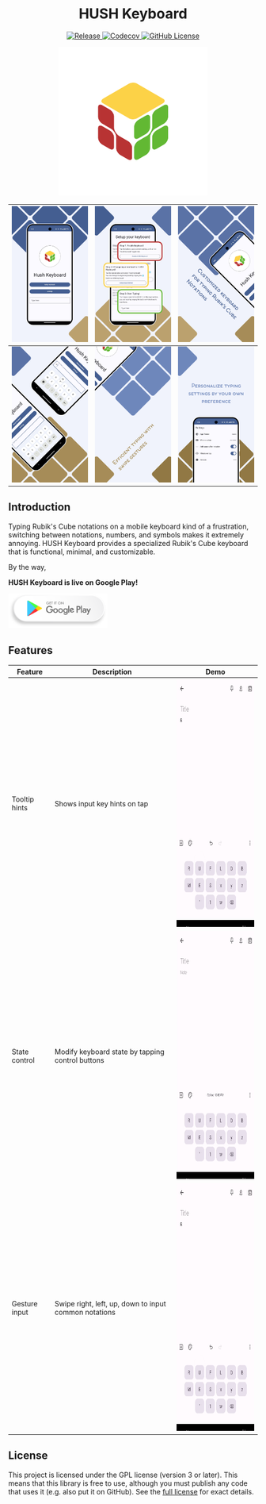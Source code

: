 <h1 align="center">HUSH Keyboard</h1>

<p align="center">
    <a href="https://github.com/ricky9667/HushKeyboard/releases">
        <img alt="Release" src="https://img.shields.io/github/v/release/ricky9667/HushKeyboard?display_name=tag&style=flat-square">
    </a>
    <a href="https://app.codecov.io/gh/ricky9667/HushKeyboard">
        <img alt="Codecov" src="https://img.shields.io/codecov/c/github/ricky9667/HushKeyboard?style=flat-square">
    </a>
    <a href="https://github.com/ricky9667/HushKeyboard/blob/update-readme/LICENSE">
        <img alt="GitHub License" src="https://img.shields.io/github/license/ricky9667/HushKeyboard?style=flat-square">
    </a>
</p>

<p align="center">
    <img src="./assets/icon.png" width=300 alt="Logo">  
</p>

| <img src="./assets/1.png" width=200 alt="Screenshot 1"> | <img src="./assets/2.png" width=200 alt="Screenshot 2"> | <img src="./assets/3.png" width=200 alt="Screenshot 3"> |
| --- | --- | --- |
| <img src="./assets/4.png" width=200 alt="Screenshot 4"> | <img src="./assets/5.png" width=200 alt="Screenshot 5"> | <img src="./assets/6.png" width=200 alt="Screenshot 6"> |

## Introduction

Typing Rubik's Cube notations on a mobile keyboard kind of a frustration, switching between
notations, numbers, and symbols makes it extremely annoying.
HUSH Keyboard provides a specialized Rubik's Cube keyboard that is functional, minimal, and
customizable.

By the way,

**HUSH Keyboard is live on Google Play!**

<a href="https://play.google.com/store/apps/details?id=com.rickyhu.hushkeyboard">
    <img width=200 src="./assets/google_play_store_button.webp" alt="Google Play">
</a>

## Features

| Feature       | Description                                           | Demo                                                          |
|---------------|-------------------------------------------------------|---------------------------------------------------------------|
| Tooltip hints | Shows input key hints on tap                          | <img height=500 src="./assets/tooltip_hints.gif" alt="GIF" /> |
| State control | Modify keyboard state by tapping control buttons      | <img height=500 src="./assets/state_control.gif" alt="GIF" /> |
| Gesture input | Swipe right, left, up, down to input common notations | <img height=500 src="./assets/tooltip_hints.gif" alt="GIF" /> |

## License

This project is licensed under the GPL license (version 3 or later). This means that this library is
free to use, although you must publish any code that uses it (e.g. also put it on GitHub). See
the [full license](https://github.com/ricky9667/HushKeyboard/blob/master/LICENSE) for exact details.

